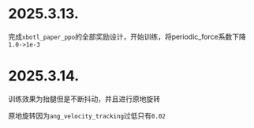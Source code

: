 # 2025.3.13.
完成`xbotl_paper_ppo`的全部奖励设计，开始训练，将periodic_force系数下降`1.0->1e-3`

# 2025.3.14.
训练效果为抬腿但是不断抖动，并且进行原地旋转

原地旋转因为`ang_velocity_tracking`过低只有`0.02`